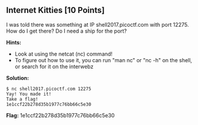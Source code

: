 ## Internet Kitties [10 Points]

I was told there was something at IP shell2017.picoctf.com with port 12275. How do I get there? Do I need a ship for the port?

**Hints:**

- Look at using the netcat (nc) command!
- To figure out how to use it, you can run "man nc" or "nc -h" on the shell, or search for it on the interwebz

**Solution:**

```
$ nc shell2017.picoctf.com 12275
Yay! You made it!
Take a flag!
1e1ccf22b278d35b1977c76bb66c5e30
```

**Flag:** 1e1ccf22b278d35b1977c76bb66c5e30
